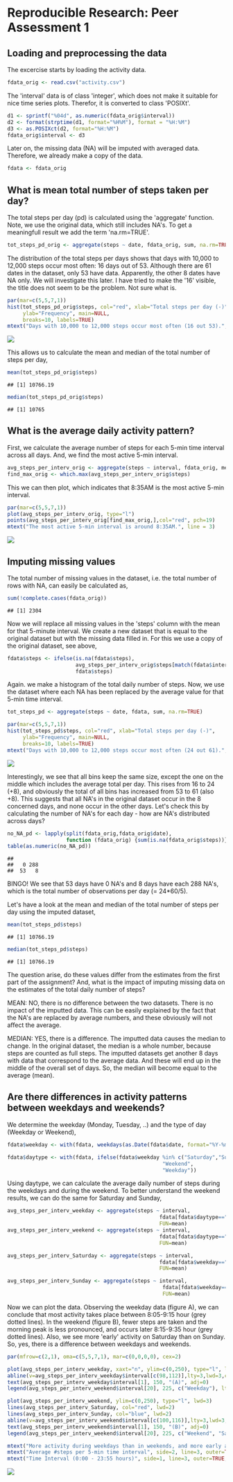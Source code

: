 # Reproducible Research: Peer Assessment 1


## Loading and preprocessing the data

The excercise starts by loading the activity data.

```r
fdata_orig <- read.csv("activity.csv")
```

The 'interval' data is of class 'integer', which does not make it suitable for nice time series plots. Therefor, it is converted to class 'POSIXt'.

```r
d1 <- sprintf("%04d", as.numeric(fdata_orig$interval))
d2 <- format(strptime(d1, format="%H%M"), format = "%H:%M")
d3 <- as.POSIXct(d2, format="%H:%M")
fdata_orig$interval <- d3
```

Later on, the missing data (NA) will be imputed with averaged data. Therefore, we already make a copy of the data.

```r
fdata <- fdata_orig
```


## What is mean total number of steps taken per day?

The total steps per day (pd) is calculated using the 'aggregate' function. Note, we use the original data, which still includes NA's. To get a meaningfull result we add the term 'na.rm=TRUE'.

```r
tot_steps_pd_orig <- aggregate(steps ~ date, fdata_orig, sum, na.rm=TRUE)
```

The distribution of the total steps per days shows that days with 10,000 to 12,000 steps occur most often: 16 days out of 53. Although there are 61 dates in the dataset, only 53 have data. Apparently, the other 8 dates have NA only. We will investigate this later. I have tried to make the '16' visible, the title does not seem to be the problem. Not sure what is.

```r
par(mar=c(5,5,7,1))
hist(tot_steps_pd_orig$steps, col="red", xlab="Total steps per day (-)",
     ylab="Frequency", main=NULL,
     breaks=10, labels=TRUE)
mtext("Days with 10,000 to 12,000 steps occur most often (16 out 53).", line=3)
```

![](PA1_template_files/figure-html/unnamed-chunk-5-1.png)<!-- -->

This allows us to calculate the mean and median of the total number of steps per day,

```r
mean(tot_steps_pd_orig$steps)
```

```
## [1] 10766.19
```

```r
median(tot_steps_pd_orig$steps)
```

```
## [1] 10765
```


## What is the average daily activity pattern?
First, we calculate the average number of steps for each 5-min time interval across all days. And, we find the most active 5-min interval.

```r
avg_steps_per_interv_orig <- aggregate(steps ~ interval, fdata_orig, mean, na.rm=TRUE)
find_max_orig <- which.max(avg_steps_per_interv_orig$steps)
```

This we can then plot, which indicates that 8:35AM is the most active 5-min interval. 

```r
par(mar=c(5,5,7,1))
plot(avg_steps_per_interv_orig, type="l")
points(avg_steps_per_interv_orig[find_max_orig,],col="red", pch=19)
mtext("The most active 5-min interval is around 8:35AM.", line = 3)
```

![](PA1_template_files/figure-html/unnamed-chunk-8-1.png)<!-- -->


## Imputing missing values

The total number of missing values in the dataset, i.e. the total number of rows with NA, can easily be calculated as,

```r
sum(!complete.cases(fdata_orig))
```

```
## [1] 2304
```

Now we will replace all missing values in the 'steps' column with the mean for that 5-minute interval. We create a new dataset that is equal to the original dataset but with the missing data filled in. For this we use a copy of the original dataset, see above,

```r
fdata$steps <- ifelse(is.na(fdata$steps),
                      avg_steps_per_interv_orig$steps[match(fdata$interv, avg_steps_per_interv_orig$interv)],
                      fdata$steps)
```


Again. we make a histogram of the total daily number of steps. Now, we use the dataset where each NA has been replaced by the average value for that 5-min time interval.

```r
tot_steps_pd <- aggregate(steps ~ date, fdata, sum, na.rm=TRUE)

par(mar=c(5,5,7,1))
hist(tot_steps_pd$steps, col="red", xlab="Total steps per day (-)",
     ylab="Frequency", main=NULL,
     breaks=10, labels=TRUE)
mtext("Days with 10,000 to 12,000 steps occur most often (24 out 61).", line=3)
```

![](PA1_template_files/figure-html/unnamed-chunk-11-1.png)<!-- -->

Interestingly, we see that all bins keep the same size, except the one on the middle which includes the average total per day. This rises from 16 to 24 (+8), and obviously the total of all bins has increased from 53 to 61 (also +8). This suggests that all NA's in the original dataset occur in the 8 concerned days, and none occur in the other days. Let's check this by calculating the number of NA's for each day - how are NA's distributed across days?


```r
no_NA_pd <- lapply(split(fdata_orig,fdata_orig$date), 
                   function (fdata_orig) {sum(is.na(fdata_orig$steps))})
table(as.numeric(no_NA_pd))
```

```
## 
##   0 288 
##  53   8
```

BINGO! We see that 53 days have 0 NA's and 8 days have each 288 NA's, which is the total number of observations per day (= 24*60/5). 

Let's have a look at the mean and median of the total number of steps per day using the imputed dataset,

```r
mean(tot_steps_pd$steps)
```

```
## [1] 10766.19
```

```r
median(tot_steps_pd$steps)
```

```
## [1] 10766.19
```

The question arise, do these values differ from the estimates from the first part of the assignment? And, what is the impact of imputing missing data on the estimates of the total daily number of steps?

MEAN: NO, there is no difference between the two datasets. There is no impact of the imputted data. This can be easily explained by the fact that the NA's are replaced by average numbers, and these obviously will not affect the average.

MEDIAN: YES, there is a difference. The imputted data causes the median to change. In the original dataset, the median is a whole number, because steps are counted as full steps. The imputted datasets get another 8 days with data that correspond to the average data. And these will end up in the middle of the overall set of days. So, the median will become equal to the average (mean). 


## Are there differences in activity patterns between weekdays and weekends?

We determine the weekday (Monday, Tuesday, ..) and the type of day (Weekday or Weekend),

```r
fdata$weekday <- with(fdata, weekdays(as.Date(fdata$date, format="%Y-%m-%d")))

fdata$daytype <- with(fdata, ifelse(fdata$weekday %in% c("Saturday","Sunday"),
                                                  "Weekend",
                                                  "Weekday"))
```

Using daytype, we can calculate the average daily number of steps during the weekdays and during the weekend. To better understand the weekend results, we can do the same for Saturday and Sunday,

```r
avg_steps_per_interv_weekday <- aggregate(steps ~ interval,
                                                 fdata[fdata$daytype=="Weekday",],
                                                 FUN=mean)
avg_steps_per_interv_weekend <- aggregate(steps ~ interval,
                                                 fdata[fdata$daytype=="Weekend",],
                                                 FUN=mean)

avg_steps_per_interv_Saturday <- aggregate(steps ~ interval,
                                                 fdata[fdata$weekday=="Saturday",],
                                                 FUN=mean)

avg_steps_per_interv_Sunday <- aggregate(steps ~ interval,
                                                  fdata[fdata$weekday=="Sunday",],
                                                  FUN=mean)
```

Now we can plot the data. Observing the weekday data (figure A), we can conclude that most activity takes place between 8:05-9:15 hour (grey dotted lines). In the weekend (figure B), fewer steps are taken and the morning peak is less pronounced, and occurs later 8:15-9:35 hour (grey dotted lines). Also, we see more 'early' activity on Saturday than on Sunday. So, yes, there is a difference between weekdays and weekends.

```r
par(mfrow=c(2,1), oma=c(5,5,7,1), mar=c(0,0,0,0), cex=2)

plot(avg_steps_per_interv_weekday, xaxt="n", ylim=c(0,250), type="l", lwd=3)
abline(v=avg_steps_per_interv_weekday$interval[c(98,112)],lty=3,lwd=3,col="grey40")
text(avg_steps_per_interv_weekday$interval[1], 150, "(A)", adj=0)
legend(avg_steps_per_interv_weekend$interval[20], 225, c("Weekday"), lty=1, lwd=2.5, col="black")

plot(avg_steps_per_interv_weekend, ylim=c(0,250), type="l", lwd=3)
lines(avg_steps_per_interv_Saturday, col="red", lwd=2)
lines(avg_steps_per_interv_Sunday, col="blue", lwd=2)
abline(v=avg_steps_per_interv_weekend$interval[c(100,116)],lty=3,lwd=3,col="grey40")
text(avg_steps_per_interv_weekend$interval[1], 150, "(B)", adj=0)
legend(avg_steps_per_interv_weekend$interval[20], 225, c("Weekend", "Saturday", "Sunday"), lty=c(1, 1, 1), lwd=c(2.5, 2.5, 2.5), col=c("black", "red", "blue"))

mtext("More activity during weekdays than in weekends, and more early activity on Saturday than on Sunday.", outer=TRUE, line = 1, cex=2)
mtext("Average #steps per 5-min time interval", side=2, line=3, outer=TRUE, srt=90, cex=2)
mtext("Time Interval (0:00 - 23:55 hours)", side=1, line=3, outer=TRUE, cex=2)
```

![](PA1_template_files/figure-html/unnamed-chunk-16-1.png)<!-- -->
